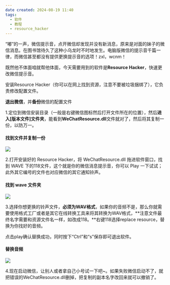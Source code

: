 ```yaml
---
date created: 2024-08-19 11:40
tags:
  - 软件
  - 教程
  - resource_hacker
---
```


“嘟”的一声，微信提示音，点开微信却发现并没有新消息，原来是对面的妹子的微信消息。在图书馆待久了这种小乌龙时不时地发生。电脑版微信的提示音千篇一律，而微信甚至都没有提供更换提示音的选项！zxl，wcnm！

既然他不体面咱就帮他体面，今天需要用到的软件是**Resource Hacker**，快速更改微信提示音。

安装Resource Hacker（你可以在网上找到资源，注意不要被垃圾捆绑了），它负责修改配置文件。

**退出微信**，并**备份**微信的配置文件

1.定位到微信安装目录（一般是右键微信图标然后打开文件所在的位置），然后**进入[版本文件]文件夹**，能看到**WeChatResource.dll**文件就对了，然后将其复制一份，以防万一。

#### 找到文件并复制一份

![](https://imgheybox.max-c.com/web/bbs/2024/07/27/97c416b3f9db01e59a76f96695518b51/thumb.png)

2.打开安装好的 Resource Hacker，将 WeChatResource.dll 拖进软件窗口，找到 WAVE 下的118文件，这个就是你的微信消息提示音，你可以 Play 一下试试；此外其它编号的文件也对应微信的其它通知铃声。

#### 找到 wave 文件夹

![](https://imgheybox.max-c.com/web/bbs/2024/07/27/9cd9ae379257ed94848a9d43e2a39910/thumb.png)

3.选择你想更换的铃声文件，**必须为WAV格式**，如果你的音频不是，那么你就需要使用格式工厂或者是其它在线转换工具来将其转换为WAV格式，**注意文件最终名字需要和资源文件名一样，如改成118。**右键118选择replace resource，替换为你找好的音频。

点击play确认替换成功，同时按下“Ctrl”和“s”保存即可退出软件。

#### 替换音频

![](https://imgheybox.max-c.com/web/bbs/2024/07/27/40badf8368763d61d608aaeedf7176b3/thumb.png)

4.现在启动微信，让别人或者拿自己小号试一下吧~。如果失败微信启动不了，就把错误的WeChatResource.dll删掉，把复制的副本名字改回来就可以撤销了。
